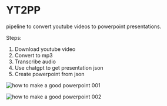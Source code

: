 # YT2PP

pipeline to convert youtube videos to powerpoint presentations.

Steps:

1. Download youtube video
2. Convert to mp3
3. Transcribe audio
4. Use chatgpt to get presentation json
5. Create powerpoint from json

![how to make a good powerpoint 001](https://github.com/JuliusBooth/YT2PP/assets/28789163/aaba557a-940f-4150-9d95-61333517604a)

![how to make a good powerpoint 002](https://github.com/JuliusBooth/YT2PP/assets/28789163/674f8e5b-7608-44dd-a61a-14b3e7f3040a)

